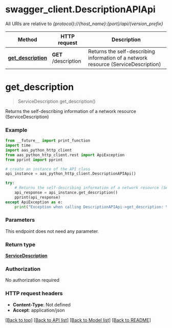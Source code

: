 # swagger_client.DescriptionAPIApi

All URIs are relative to *{protocol}://{host_name}:{port}/api/{version_prefix}*

Method | HTTP request | Description
------------- | ------------- | -------------
[**get_description**](DescriptionAPIApi.md#get_description) | **GET** /description | Returns the self-describing information of a network resource (ServiceDescription)

# **get_description**
> ServiceDescription get_description()

Returns the self-describing information of a network resource (ServiceDescription)

### Example

```python
from __future__ import print_function
import time
import aas_python_http_client
from aas_python_http_client.rest import ApiException
from pprint import pprint

# create an instance of the API class
api_instance = aas_python_http_client.DescriptionAPIApi()

try:
    # Returns the self-describing information of a network resource (ServiceDescription)
    api_response = api_instance.get_description()
    pprint(api_response)
except ApiException as e:
    print("Exception when calling DescriptionAPIApi->get_description: %s\n" % e)
```

### Parameters
This endpoint does not need any parameter.

### Return type

[**ServiceDescription**](ServiceDescription.md)

### Authorization

No authorization required

### HTTP request headers

 - **Content-Type**: Not defined
 - **Accept**: application/json

[[Back to top]](#) [[Back to API list]](../README.md#documentation-for-api-endpoints) [[Back to Model list]](../README.md#documentation-for-models) [[Back to README]](../README.md)

